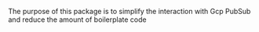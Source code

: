 The purpose of this package is to simplify the interaction with Gcp PubSub and reduce the amount of boilerplate code